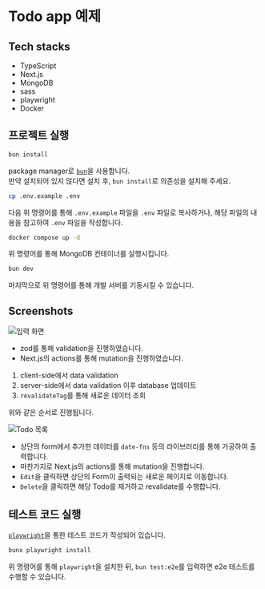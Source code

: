 # Todo app 예제

## Tech stacks

- TypeScript
- Next.js
- MongoDB
- sass
- playwright
- Docker

## 프로젝트 실행

```bash
bun install
```

package manager로 [`bun`](https://bun.sh/)을 사용합니다.\
만약 설치되어 있지 않다면 설치 후, `bun install`로 의존성을 설치해 주세요.

```bash
cp .env.example .env
```

다음 위 명령어를 통해 `.env.example` 파일을 `.env` 파일로 복사하거나, 해당 파일의 내용을 참고하여 `.env` 파일을 작성합니다.

```bash
docker compose up -d
```

위 명령어를 통해 MongoDB 컨테이너를 실행시킵니다.

```bash
bun dev
```

마지막으로 위 명령어를 통해 개발 서버를 기동시킬 수 있습니다.

## Screenshots

![입력 화면](https://cdn.discordapp.com/attachments/1231934756824809502/1231934766824161300/image.png?ex=6638c3a8&is=66264ea8&hm=860d5c15d1578c7b88b41a85fe192b57691e1799164c52bd8d0ce52fe0fd9e38&)

- zod를 통해 validation을 진행하였습니다.
- Next.js의 actions를 통해 mutation을 진행하였습니다.

1. client-side에서 data validation
2. server-side에서 data validation 이후 database 업데이트
3. `revalidateTag`를 통해 새로운 데이터 조회

위와 같은 순서로 진행됩니다.

![Todo 목록](https://cdn.discordapp.com/attachments/1231934756824809502/1231934805302710343/image.png?ex=6638c3b1&is=66264eb1&hm=aea5f845519b59d5636d83ab94bc330bbc597718f18c8d05732d75c0d3ef7814&)

- 상단의 form에서 추가한 데이터를 `date-fns` 등의 라이브러리를 통해 가공하여 출력합니다.
- 마찬가지로 Next.js의 actions를 통해 mutation을 진행합니다.
- `Edit`을 클릭하면 상단의 Form이 출력되는 새로운 페이지로 이동합니다.
- `Delete`을 클릭하면 해당 Todo를 제거하고 revalidate를 수행합니다.

## 테스트 코드 실행

[`playwright`](https://playwright.dev/)을 통한 테스트 코드가 작성되어 있습니다.

```bash
bunx playwright install
```

위 명령어를 통해 `playwright`을 설치한 뒤, `bun test:e2e`를 입력하면 e2e 테스트를 수행할 수 있습니다.
